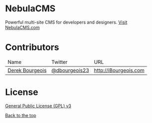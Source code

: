 NebulaCMS
=========

Powerful multi-site CMS for developers and designers.
<a href="http://nebulacms.com" target="_blank">Visit NebulaCMS.com</a>




Contributors
============

<table>
<thead>
  <tr>
    <td>
      Name
    </td>
    <td>
      Twitter
    </td>
    <td>
      URL
    </td>
  </tr>
</thead>
<tbody>
  <tr>
    <td>
      <a href="http://github.com/ibourgeois" target="_blank">Derek Bourgeois</a>
    </td>
    <td>
      <a href="http://twitter.com/dbourgeois23" target="_blank">@dbourgeois23</a>
    </td>
    <td>
      <a href="http://ibourgeois.com" target="_blank">http://iBourgeois.com</a>
    </td>
  </tr>
</tbody>
</table>




License
=======

<a href="https://github.com/ibourgeois/NebulaCMS/blob/master/license.txt">General Public License (GPL) v3</a>




<a href="#nebulacms">Back to the top</a>

